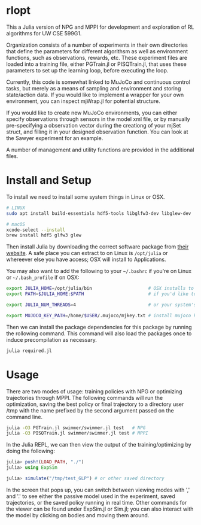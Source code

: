 # rlopt

This a Julia version of NPG and MPPI for development and exploration of RL algorithms for UW CSE 599G1.

Organization consists of a number of experiments in their own directories that define the parameters for different algorithsm as well as environment functions, such as observations, rewards, etc. These experiment files are loaded into a training file, either PGTrain.jl or PISQTrain.jl, that uses these parameters to set up the learning loop, before executing the loop.

Currently, this code is somewhat linked to MuJoCo and continuous control tasks, but merely as a means of sampling and environment and storing state/action data. If you would like to implement a wrapper for your own environment, you can inspect mjWrap.jl for potential structure.

If you would like to create new MuJoCo environments, you can either specify observations through sensors in the model xml file, or by manually pre-specifying a observation vector during the creationg of your mjSet struct, and filling it in your designed observation function. You can look at the Sawyer experiment for an example.

A number of management and utility functions are provided in the additional files.

# Install and Setup

To install we need to install some system things in Linux or OSX.

```bash
# LINUX
sudo apt install build-essentials hdf5-tools libglfw3-dev libglew-dev
```

```bash
# macOS
xcode-select --install
brew install hdf5 glfw3 glew
```

Then install Julia by downloading the correct software package from [their website](https://julialang.org/downloads/). A safe place you can extract to on Linux is `/opt/julia` or whereever else you have access; OSX will install to Applications.

You may also want to add the following to your `~/.bashrc` if you're on Linux or `~/.bash_profile` if on OSX:

```bash
export JULIA_HOME=/opt/julia/bin                     # OSX installs to /Applications/julia-0.6.app/Contents/Resources/julia/bin
export PATH=$JULIA_HOME:$PATH                        # if you'd like to have general access to julia

export JULIA_NUM_THREADS=4                           # or your system's number of CPUs

export MUJOCO_KEY_PATH=/home/$USER/.mujoco/mjkey.txt # install mujoco key here
```

Then we can install the package dependencies for this package by running the rollowing command. This command will also load the packages once to induce precompilation as necessary.

```julia
julia required.jl
```

# Usage

There are two modes of usage: training policies with NPG or optimizing trajectories through MPPI. The following commands will run the optimization, saving the best policy or final trajectory to a directory user /tmp with the name prefixed by the second argument passed on the command line.

```bash
julia -O3 PGTrain.jl swimmer/swimmer.jl test   # NPG
julia -O3 PISQTrain.jl swimmer/swimmer.jl test # MPPI
```

In the Julia REPL, we can then view the output of the training/optimizing by doing the following:

```julia
julia> push!(LOAD_PATH, "./")
julia> using ExpSim

julia> simulate("/tmp/test_GLP") # or other saved directory
```

In the screen that pops up, you can switch between viewing modes with ',' and '.' to see either the passive model used in the experiment, saved trajectories, or the saved policy running in real time. Other commands for the viewer can be found under ExpSim.jl or Sim.jl; you can also interact with the model by clicking on bodies and moving them around.


